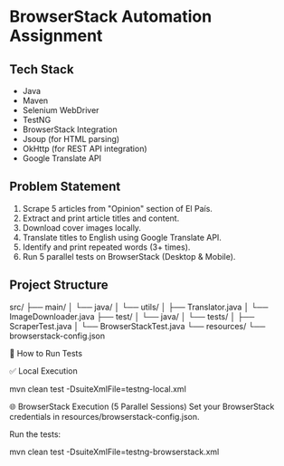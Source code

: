 # BrowserStack Automation Assignment

## Tech Stack
- Java
- Maven
- Selenium WebDriver
- TestNG
- BrowserStack Integration
- Jsoup (for HTML parsing)
- OkHttp (for REST API integration)
- Google Translate API

## Problem Statement
1. Scrape 5 articles from "Opinion" section of El País.
2. Extract and print article titles and content.
3. Download cover images locally.
4. Translate titles to English using Google Translate API.
5. Identify and print repeated words (3+ times).
6. Run 5 parallel tests on BrowserStack (Desktop & Mobile).

##  Project Structure

src/
├── main/
│ └── java/
│ └── utils/
│ ├── Translator.java
│ └── ImageDownloader.java
├── test/
│ └── java/
│ └── tests/
│ ├── ScraperTest.java
│ └── BrowserStackTest.java
└── resources/
└── browserstack-config.json


🚀 How to Run Tests

✅ Local Execution

mvn clean test -DsuiteXmlFile=testng-local.xml

🌐 BrowserStack Execution (5 Parallel Sessions)
Set your BrowserStack credentials in resources/browserstack-config.json.

Run the tests:

mvn clean test -DsuiteXmlFile=testng-browserstack.xml
